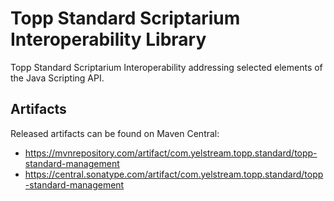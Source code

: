 # Topp Standard Scriptarium Interoperability Library

Topp Standard Scriptarium Interoperability addressing selected elements of the Java Scripting API.


## Artifacts

Released artifacts can be found on Maven Central:

* https://mvnrepository.com/artifact/com.yelstream.topp.standard/topp-standard-management
* https://central.sonatype.com/artifact/com.yelstream.topp.standard/topp-standard-management
